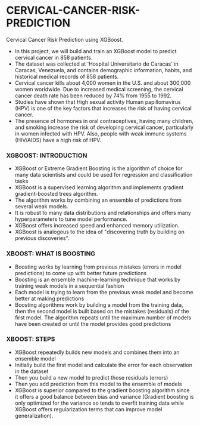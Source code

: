 # CERVICAL-CANCER-RISK-PREDICTION
Cervical Cancer Risk Prediction using XGBoost. 
*	In this project, we will build and train an XGBoost model to predict cervical cancer in 858 patients.
*	The dataset was collected at 'Hospital Universitario de Caracas' in Caracas, Venezuela, and contains demographic information, habits, and historical medical records of 858 patients.
*	Cervical cancer kills about 4,000 women in the U.S. and about 300,000 women worldwide. Due to increased medical screening, the cervical cancer death rate has been reduced by 74% from 1955 to 1992.
*	Studies have shown that High sexual activity Human papillomavirus (HPV) is one of the key factors that increases the risk of having cervical cancer.
*	The presence of hormones in oral contraceptives, having many children, and smoking increase the risk of developing cervical cancer, particularly in women infected with HPV. Also, people with weak immune systems (HIV/AIDS) have a high risk of HPV.




### XGBOOST: INTRODUCTION
*	XGBoost or Extreme Gradient Boosting is the algorithm of choice for many data scientists and could be used for regression and classification tasks
*	XGBoost is a supervised learning algorithm and implements gradient gradient-boosted trees algorithm.
*	The algorithm works by combining an ensemble of predictions from several weak models.
*	It is robust to many data distributions and relationships and offers many hyperparameters to tune model performance.
*	XGBoost offers increased speed and enhanced memory utilization.
*	XGBoost is analogous to the idea of "discovering truth by building on previous discoveries".

### XBOOST: WHAT IS BOOSTING
*	Boosting works by learning from previous mistakes (errors in model predictions) to come up with better future predictions
*	Boosting is an ensemble machine-learning technique that works by training weak models in a sequential fashion
*	Each model is trying to learn from the previous weak model and become better at making predictions
*	Boosting algorithms work by building a model from the training data, then the second model is built based on the mistakes (residuals) of the first model. The algorithm repeats until the maximum number of models have been created or until the model provides good predictions


### XBOOST: STEPS
*	XGBoost repeatedly builds new models and combines them into an ensemble model
*	Initially build the first model and calculate the error for each observation in the dataset
*	Then you build a new model to predict those residuals (errors)
*	Then you add prediction from this model to the ensemble of models
*	XGBoost is superior compared to the gradient boosting algorithm since it offers a good balance between bias and variance (Gradient boosting is only optimized for the variance so tends to overfit training data while XGBoost offers regularization terms that can improve model generalization).

